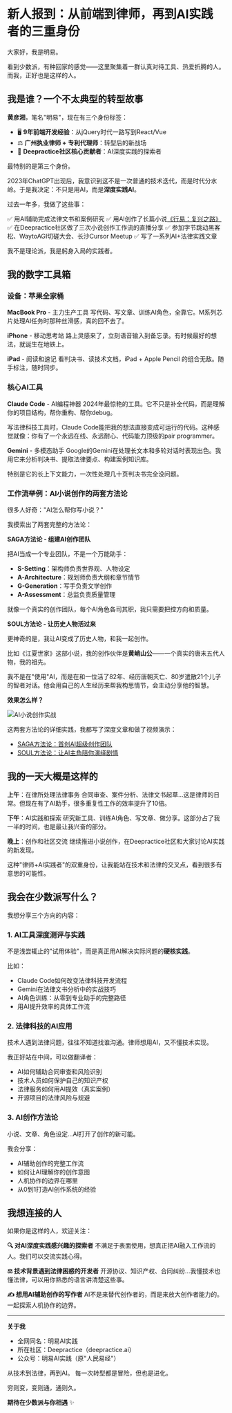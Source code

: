 # 新人报到：从前端到律师，再到AI实践者的三重身份

大家好，我是明易。

看到少数派，有种回家的感觉——这里聚集着一群认真对待工具、热爱折腾的人。而我，正好也是这样的人。

## 我是谁？一个不太典型的转型故事

**黄彦湘**，笔名"明易"，现在有三个身份标签：

- 🖥️ **9年前端开发经验**：从jQuery时代一路写到React/Vue
- ⚖️ **广州执业律师 + 专利代理师**：转型后的新战场
- 🤖 **Deepractice社区核心贡献者**：AI深度实践的探索者

最特别的是第三个身份。

2023年ChatGPT出现后，我意识到这不是一次普通的技术迭代，而是时代分水岭。于是我决定：不只是用AI，而是**深度实践AI**。

过去一年多，我做了这些事：

✅ 用AI辅助完成法律文书和案例研究
✅ 用AI创作了长篇小说[《行易：复兴之路》](https://fanqienovel.com/page/7527101569309871129)
✅ 在Deepractice社区做了三次小说创作工作流的直播分享
✅ 参加字节跳动黑客松、WaytoAGI切磋大会、长沙Cursor Meetup
✅ 写了一系列AI+法律实践文章

我不是理论派，我是躬身入局的实践者。

## 我的数字工具箱

### 设备：苹果全家桶

**MacBook Pro** - 主力生产工具
写代码、写文章、训练AI角色，全靠它。M系列芯片处理AI任务时那种丝滑感，真的回不去了。

**iPhone** - 移动思考站
路上灵感来了，立刻语音输入到备忘录。有时候最好的想法，就诞生在地铁上。

**iPad** - 阅读和速记
看判决书、读技术文档，iPad + Apple Pencil 的组合无敌。随手标注，随时同步。

### 核心AI工具

**Claude Code** - AI编程神器
2024年最惊艳的工具。它不只是补全代码，而是理解你的项目结构，帮你重构、帮你debug。

写法律科技工具时，Claude Code能把我的想法直接变成可运行的代码。这种感觉就像：你有了一个永远在线、永远耐心、代码能力顶级的pair programmer。

**Gemini** - 多模态助手
Google的Gemini在处理长文本和多轮对话时表现出色。我用它来分析判决书、提取法律要点、构建案例知识库。

特别是它的长上下文能力，一次性处理几十页判决书完全没问题。

### 工作流举例：AI小说创作的两套方法论

很多人好奇："AI怎么帮你写小说？"

我摸索出了两套完整的方法论：

**SAGA方法论 - 组建AI创作团队**

把AI当成一个专业团队，不是一个万能助手：
- **S-Setting**：架构师负责世界观、人物设定
- **A-Architecture**：规划师负责大纲和章节情节
- **G-Generation**：写手负责文学创作
- **A-Assessment**：总监负责质量管理

就像一个真实的创作团队，每个AI角色各司其职，我只需要把控方向和质量。

**SOUL方法论 - 让历史人物活过来**

更神奇的是，我让AI变成了历史人物，和我一起创作。

比如《江夏世家》这部小说，我的创作伙伴是**黄峭山公**——一个真实的唐末五代人物，我的祖先。

我不是在"使用"AI，而是在和一位活了82年、经历唐朝灭亡、80岁遣散21个儿子的智者对话。他会用自己的人生经历来帮我构思情节，会主动分享他的智慧。

**效果怎么样？**

![AI小说创作实战](此处插入你的公众号截图)

这两套方法论的详细实践，我都写了深度文章和做了视频演示：
- [SAGA方法论：首创AI超级创作团队](https://mp.weixin.qq.com/s/Vw4ZO9VPXjS2KG2gNl-fLw)
- [SOUL方法论：让AI主角陪你演绎剧情](https://mp.weixin.qq.com/s/mIQwcqdDtesmADwfDdn7Gw)

## 我的一天大概是这样的

**上午**：在律所处理法律事务
合同审查、案件分析、法律文书起草...这是律师的日常。但现在有了AI助手，很多重复性工作的效率提升了10倍。

**下午**：AI实践和探索
研究新工具、训练AI角色、写文章、做分享。这部分占了我一半的时间，也是最让我兴奋的部分。

**晚上**：创作和社区交流
继续推进小说创作，在Deepractice社区和大家讨论AI实践的新发现。

这种"律师+AI实践者"的双重身份，让我能站在技术和法律的交叉点，看到很多有意思的可能性。

## 我会在少数派写什么？

我想分享三个方向的内容：

### 1. AI工具深度测评与实践

不是浅尝辄止的"试用体验"，而是真正用AI解决实际问题的**硬核实践**。

比如：
- Claude Code如何改变法律科技开发流程
- Gemini在法律文书分析中的实战技巧
- AI角色训练：从零到专业助手的完整路径
- 用AI提升效率的具体工作流

### 2. 法律科技的AI应用

技术人遇到法律问题，往往不知道找谁沟通。律师想用AI，又不懂技术实现。

我正好站在中间，可以做翻译者：
- AI如何辅助合同审查和风险识别
- 技术人员如何保护自己的知识产权
- 法律服务如何用AI提效（真实案例）
- 开源项目的法律风险与规避

### 3. AI创作方法论

小说、文章、角色设定...AI打开了创作的新可能。

我会分享：
- AI辅助创作的完整工作流
- 如何让AI理解你的创作意图
- 人机协作的边界在哪里
- 从0到1打造AI创作系统的经验

## 我想连接的人

如果你是这样的人，欢迎关注：

**🔍 对AI深度实践感兴趣的探索者**
不满足于表面使用，想真正把AI融入工作流的人。我们可以交流实践心得。

**⚖️ 技术背景遇到法律困惑的开发者**
开源协议、知识产权、合同纠纷...我懂技术也懂法律，可以用你熟悉的语言讲清楚这些事。

**✍️ 想用AI辅助创作的写作者**
AI不是来替代创作者的，而是来放大创作者能力的。一起探索人机协作的边界。

---

**关于我**
- 全网同名：明易AI实践
- 所在社区：Deepractice（deepractice.ai）
- 公众号：明易AI实践（原"人民易经"）

从技术到法律，再到AI。
每一次转型都是冒险，但也是进化。

穷则变，变则通，通则久。

**期待在少数派与你相遇** ✨
